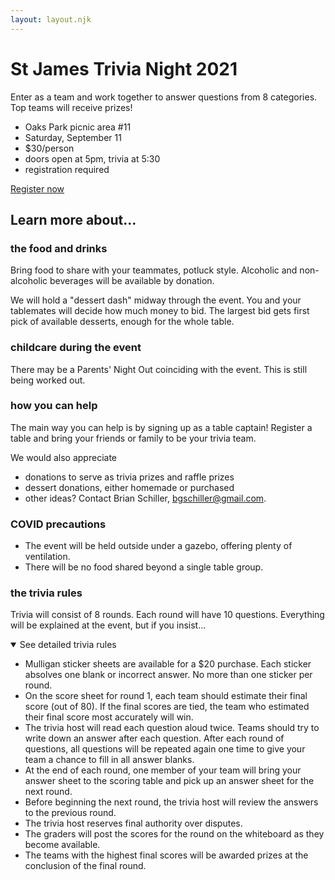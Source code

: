 ```yaml
---
layout: layout.njk
---
```


# St James Trivia Night 2021

<p class="summary">Enter as a team and work together to answer questions from 8 categories. Top teams will receive prizes!</p>

- Oaks Park picnic area #11
- Saturday, September 11
- $30/person
- doors open at 5pm, trivia at 5:30
- registration required

[Register now](/register)

## Learn more about...

### the food and drinks

Bring food to share with your teammates, potluck style. Alcoholic and non-alcoholic beverages will be available by donation.

We will hold a "dessert dash" midway through the event. You and your tablemates will decide how much money to bid. The largest bid gets first pick of available desserts, enough for the whole table.

### childcare during the event

There may be a Parents' Night Out coinciding with the event. This is still being worked out.

### how you can help

The main way you can help is by signing up as a table captain! Register a table and bring your friends or family to be your trivia team.

We would also appreciate

- donations to serve as trivia prizes and raffle prizes
- dessert donations, either homemade or purchased
- other ideas? Contact Brian Schiller, [bgschiller@gmail.com](mailto:bgschiller@gmail.com).

### COVID precautions

- The event will be held outside under a gazebo, offering plenty of ventilation.
- There will be no food shared beyond a single table group.

### the trivia rules

Trivia will consist of 8 rounds. Each round will have 10 questions. Everything will be explained at the event, but if you insist...

<details open>
<summary>See detailed trivia rules</summary>
<ul>
<li>Mulligan sticker sheets are available for a $20 purchase. Each sticker absolves one blank or incorrect answer. No more than one sticker per round.</li>
<li>On the score sheet for round 1, each team should estimate their final score (out of 80). If the final scores are tied, the team who estimated their final score most accurately will win.</li>
<li>The trivia host will read each question aloud twice. Teams should try to write down an answer after each question. After each round of questions, all questions will be repeated again one time to give your team a chance to fill in all answer blanks.</li>
<li>At the end of each round, one member of your team will bring your answer sheet to the scoring table and pick up an answer sheet for the next round.</li>
<li>Before beginning the next round, the trivia host will review the answers to the previous round.</li>
<li>The trivia host reserves final authority over disputes.</li>
<li>The graders will post the scores for the round on the whiteboard as they become available.</li>
<li>The teams with the highest final scores will be awarded prizes at the conclusion of the final round.</li>
</ul>
</details>